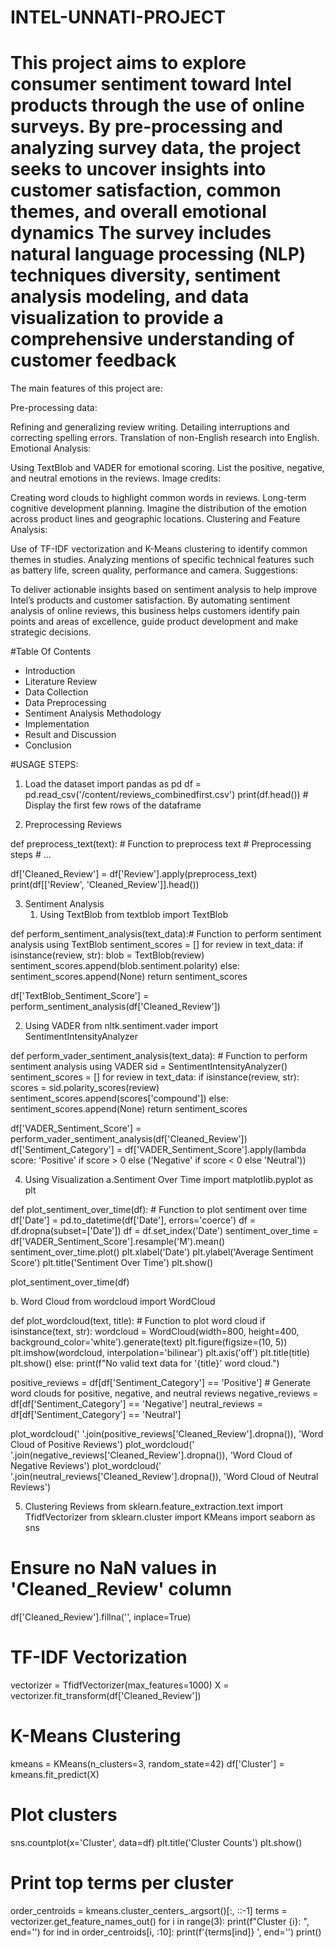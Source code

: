 
# INTEL-UNNATI-PROJECT
# This project aims to explore consumer sentiment toward Intel products through the use of online surveys. By pre-processing and analyzing survey data, the project seeks to uncover insights into customer satisfaction, common themes, and overall emotional dynamics The survey includes natural language processing (NLP) techniques diversity, sentiment analysis modeling, and data visualization to provide a comprehensive understanding of customer feedback

The main features of this project are:

Pre-processing data:

Refining and generalizing review writing.
Detailing interruptions and correcting spelling errors.
Translation of non-English research into English.
Emotional Analysis:

Using TextBlob and VADER for emotional scoring.
List the positive, negative, and neutral emotions in the reviews.
Image credits:

Creating word clouds to highlight common words in reviews.
Long-term cognitive development planning.
Imagine the distribution of the emotion across product lines and geographic locations.
Clustering and Feature Analysis:

Use of TF-IDF vectorization and K-Means clustering to identify common themes in studies.
Analyzing mentions of specific technical features such as battery life, screen quality, performance and camera.
Suggestions:

To deliver actionable insights based on sentiment analysis to help improve Intel’s products and customer satisfaction.
By automating sentiment analysis of online reviews, this business helps customers identify pain points and areas of excellence, guide product development and make strategic decisions.


#Table Of Contents
- Introduction
- Literature Review
- Data Collection
- Data Preprocessing
- Sentiment Analysis Methodology
- Implementation
- Result and Discussion
- Conclusion


#USAGE STEPS:
1. Load the dataset
  import pandas as pd
  df = pd.read_csv('/content/reviews_combinedfirst.csv')
  print(df.head())  # Display the first few rows of the dataframe

2. Preprocessing Reviews
 
def preprocess_text(text):  # Function to preprocess text
    # Preprocessing steps
    # ...

df['Cleaned_Review'] = df['Review'].apply(preprocess_text)
print(df[['Review', 'Cleaned_Review']].head())

3. Sentiment Analysis
   1. Using TextBlob
      from textblob import TextBlob


def perform_sentiment_analysis(text_data):# Function to perform sentiment analysis using TextBlob
    sentiment_scores = []
    for review in text_data:
        if isinstance(review, str):
            blob = TextBlob(review)
            sentiment_scores.append(blob.sentiment.polarity)
        else:
            sentiment_scores.append(None)
    return sentiment_scores

df['TextBlob_Sentiment_Score'] = perform_sentiment_analysis(df['Cleaned_Review'])

  2. Using VADER
     from nltk.sentiment.vader import SentimentIntensityAnalyzer


def perform_vader_sentiment_analysis(text_data):  # Function to perform sentiment analysis using VADER
    sid = SentimentIntensityAnalyzer()
    sentiment_scores = []
    for review in text_data:
        if isinstance(review, str):
            scores = sid.polarity_scores(review)
            sentiment_scores.append(scores['compound'])
        else:
            sentiment_scores.append(None)
    return sentiment_scores

df['VADER_Sentiment_Score'] = perform_vader_sentiment_analysis(df['Cleaned_Review'])
df['Sentiment_Category'] = df['VADER_Sentiment_Score'].apply(lambda score: 'Positive' if score > 0 else ('Negative' if score < 0 else 'Neutral'))

4. Using Visualization
    a.Sentiment Over Time
    import matplotlib.pyplot as plt


def plot_sentiment_over_time(df):  # Function to plot sentiment over time
    df['Date'] = pd.to_datetime(df['Date'], errors='coerce')
    df = df.dropna(subset=['Date'])
    df = df.set_index('Date')
    sentiment_over_time = df['VADER_Sentiment_Score'].resample('M').mean()
    sentiment_over_time.plot()
    plt.xlabel('Date')
    plt.ylabel('Average Sentiment Score')
    plt.title('Sentiment Over Time')
    plt.show()

plot_sentiment_over_time(df)

b. Word Cloud
   from wordcloud import WordCloud


def plot_wordcloud(text, title):  # Function to plot word cloud
    if isinstance(text, str):
        wordcloud = WordCloud(width=800, height=400, background_color='white').generate(text)
        plt.figure(figsize=(10, 5))
        plt.imshow(wordcloud, interpolation='bilinear')
        plt.axis('off')
        plt.title(title)
        plt.show()
    else:
        print(f"No valid text data for '{title}' word cloud.")


positive_reviews = df[df['Sentiment_Category'] == 'Positive'] # Generate word clouds for positive, negative, and neutral reviews
negative_reviews = df[df['Sentiment_Category'] == 'Negative']
neutral_reviews = df[df['Sentiment_Category'] == 'Neutral']

plot_wordcloud(' '.join(positive_reviews['Cleaned_Review'].dropna()), 'Word Cloud of Positive Reviews')
plot_wordcloud(' '.join(negative_reviews['Cleaned_Review'].dropna()), 'Word Cloud of Negative Reviews')
plot_wordcloud(' '.join(neutral_reviews['Cleaned_Review'].dropna()), 'Word Cloud of Neutral Reviews')

5. Clustering Reviews
    from sklearn.feature_extraction.text import TfidfVectorizer
from sklearn.cluster import KMeans
import seaborn as sns

# Ensure no NaN values in 'Cleaned_Review' column
df['Cleaned_Review'].fillna('', inplace=True)

# TF-IDF Vectorization
vectorizer = TfidfVectorizer(max_features=1000)
X = vectorizer.fit_transform(df['Cleaned_Review'])

# K-Means Clustering
kmeans = KMeans(n_clusters=3, random_state=42)
df['Cluster'] = kmeans.fit_predict(X)

# Plot clusters
sns.countplot(x='Cluster', data=df)
plt.title('Cluster Counts')
plt.show()

# Print top terms per cluster
order_centroids = kmeans.cluster_centers_.argsort()[:, ::-1]
terms = vectorizer.get_feature_names_out()
for i in range(3):
    print(f"Cluster {i}: ", end='')
    for ind in order_centroids[i, :10]:
        print(f'{terms[ind]} ', end='')
    print()




